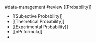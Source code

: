 #data-management #review 
[[Probability]]
- [[Subjective Probability]]
- [[Theoretical Probability]]
- [[Experimental Probability]]
- [[nPr formula]]
- 